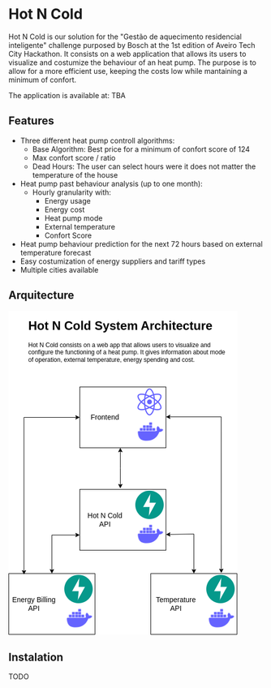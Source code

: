 # Hot N Cold

Hot N Cold is our solution for the "Gestão de aquecimento residencial inteligente" challenge purposed by Bosch at the 1st edition of Aveiro Tech City Hackathon. It consists on a web application that allows its users to visualize and costumize the behaviour of an heat pump. The purpose is to allow for a more efficient use, keeping the costs low while mantaining a minimum of confort.

The application is available at: TBA

## Features
- Three different heat pump controll algorithms:
  - Base Algorithm: Best price for a minimum of confort score of 124
  - Max confort score / ratio
  - Dead Hours: The user can select hours were it does not matter the temperature of the house
- Heat pump past behaviour analysis (up to one month):
  - Hourly granularity with:
    - Energy usage 
    - Energy cost
    - Heat pump mode
    - External temperature
    - Confort Score
- Heat pump behaviour prediction for the next 72 hours based on external temperature forecast
- Easy costumization of energy suppliers and tariff types
- Multiple cities available


## Arquitecture
![Hot N Cold Arquitecture](https://github.com/margaridasmartins/HotNCold_ATCHackathon/blob/dev/assets/arch_final.png)

## Instalation
TODO

